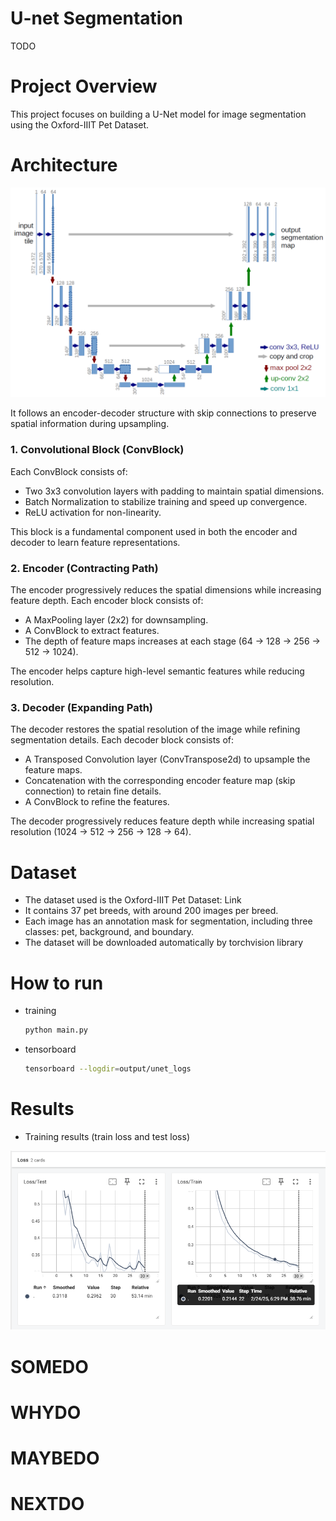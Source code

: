 # U-net Segmentation

TODO

# Project Overview
This project focuses on building a U-Net model for image segmentation using the Oxford-IIIT Pet Dataset. 

# Architecture

![architecture](docs/u-net-architecture.png)

It follows an encoder-decoder structure with skip connections to preserve spatial information during upsampling.

### 1. Convolutional Block (ConvBlock)

Each ConvBlock consists of:

- Two 3x3 convolution layers with padding to maintain spatial dimensions.
- Batch Normalization to stabilize training and speed up convergence.
- ReLU activation for non-linearity.

This block is a fundamental component used in both the encoder and decoder to learn feature representations.

### 2. Encoder (Contracting Path)
The encoder progressively reduces the spatial dimensions while increasing feature depth. Each encoder block consists of:

- A MaxPooling layer (2x2) for downsampling.
- A ConvBlock to extract features.
- The depth of feature maps increases at each stage (64 → 128 → 256 → 512 → 1024).

The encoder helps capture high-level semantic features while reducing resolution.

### 3. Decoder (Expanding Path)
The decoder restores the spatial resolution of the image while refining segmentation details. Each decoder block consists of:

- A Transposed Convolution layer (ConvTranspose2d) to upsample the feature maps.
- Concatenation with the corresponding encoder feature map (skip connection) to retain fine details.
- A ConvBlock to refine the features.

The decoder progressively reduces feature depth while increasing spatial resolution (1024 → 512 → 256 → 128 → 64).

# Dataset
- The dataset used is the Oxford-IIIT Pet Dataset: Link
- It contains 37 pet breeds, with around 200 images per breed.
- Each image has an annotation mask for segmentation, including three classes: pet, background, and boundary.
- The dataset will be downloaded automatically by torchvision library

# How to run

+ training

    ```bash
    python main.py
    ```

+ tensorboard

    ```bash
    tensorboard --logdir=output/unet_logs
    ```


# Results

-  Training results (train loss and test loss)

![figure 1](/docs/training_result.png)


# SOMEDO

# WHYDO

# MAYBEDO

# NEXTDO